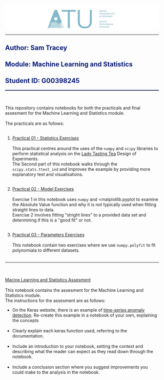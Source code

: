 <center><img src = "practicals/Images/ATU_Logo.jpg"></center>

***

<h2 style="color: #001a79;">Author: Sam Tracey</h2>
<h2 style="color: #001a79;">Module: Machine Learning and Statistics</h2>
<h2 style="color: #001a79;">Student ID: G00398245</h2>
<hr style="border-top: 1px solid #001a79;" />
<br><br>
This repository contains notebooks for both the practicals and final assesment for the Machine Learning and Statistics module.<br><br> 
The practicals are as follows:<br><br>

1. [Practical 01 - Statistics Exercises](practicals\01-statistics-exercises.ipynb)<br><br>
This practical centres around the uses of the <code>numpy</code> and <code>scipy</code> libraries to perform statistical analysis on the [Lady Tasting Tea](https://en.wikipedia.org/wiki/Lady_tasting_tea) Design of Experiments.<br>
The Second part of this notebook walks through the <code>scipy.stats.ttest_ind</code> and improves the example by providing more explanatory text and visualisations.<br><br>

2. [Practical 02 - Model Exercises](practicals\02-model-exercises.ipynb)<br><br>
Exercise 1 in this notebook uses <code>numpy</code> and <matplotlib.pyplot</code> to examine the Absolute Value function and why it is not typically used when fitting straight lines to data.<br>
Exercise 2 involves fitting "stright lines" to a provided data set and determining if this is a "good fit" or not.<br><br>

3. [Practical 03 - Parameters Exercises](practicals\03-Parameters-exercises.ipynb)<br><br>
This notebook contain two exercises where we use <code>numpy.polyfit</code> to fit polynomiala to different datasets.<br><br>

***
<br><br>
[Macine Learning and Statistics Assesment](anomaly-detection.ipynb)<br><br>
This notebook contains the assesment for the Machine Learning and Statistics module.<br>The instructions for the assesment are as follows:

- On the Keras website, there is an example of <a href="https://keras.io/examples/timeseries/timeseries_anomaly_detection/">time-series anomaly detection</a>. Re-create this example in a notebook of your own, explaining the concepts<br><br>
- Clearly explain each keras function used, referring to the documentation.<br><br>
- Include an introduction to your notebook, setting the context and describing what the reader can expect as they read down through the notebook.<br><br>
- Include a conclusion section where you suggest improvements you could make to the analysis in the notebook.

